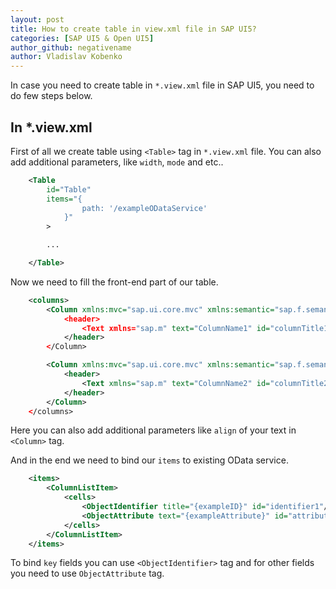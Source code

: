 ```yaml
---
layout: post
title: How to create table in view.xml file in SAP UI5?
categories: [SAP UI5 & Open UI5]
author_github: negativename
author: Vladislav Kobenko
--- 
```


In case you need to create table in `*.view.xml` file in SAP UI5, you need to do few steps below.

## In *.view.xml
First of all we create table using `<Table>` tag in `*.view.xml` file. You can also add additional parameters, like `width`, `mode` and etc..

```xml
    <Table 
        id="Table" 
        items="{
                path: '/exampleODataService'
            }"
        >

        ...

    </Table>
```

Now we need to fill the front-end part of our table.
```xml
    <columns>
        <Column xmlns:mvc="sap.ui.core.mvc" xmlns:semantic="sap.f.semantic" xmlns="sap.m" id="exampleColumn1" hAlign=>
            <header>
                <Text xmlns="sap.m" text="ColumnName1" id="columnTitle1"/>
            </header>
        </Column>

        <Column xmlns:mvc="sap.ui.core.mvc" xmlns:semantic="sap.f.semantic" xmlns="sap.m" id="exampleColumn2">
            <header>
                <Text xmlns="sap.m" text="ColumnName2" id="columnTitle2"/>
            </header>
        </Column>
    </columns>
```
Here you can also add additional parameters like `align` of your text in `<Column>` tag.

And in the end we need to bind our `items` to existing OData service.
```xml
    <items>
        <ColumnListItem>
            <cells>
                <ObjectIdentifier title="{exampleID}" id="identifier1"/>
                <ObjectAttribute text="{exampleAttribute}" id="attribute1"/>
            </cells>
        </ColumnListItem>
    </items>
```
To bind `key` fields you can use `<ObjectIdentifier>` tag and for other fields you need to use `ObjectAttribute` tag.
